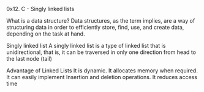 0x12. C - Singly linked lists

What is a data structure?
Data structures, as the term implies, are a way of structuring data in order to efficiently store, find, use, and create data, depending on the task at hand.

Singly linked list
A singly linked list is a type of linked list that is unidirectional, that is, it can be traversed in only one direction from head to the last node (tail)

Advantage of Linked Lists
It is dynamic. It allocates memory when required.
It can easily implement Insertion and deletion operations.
It reduces access time


